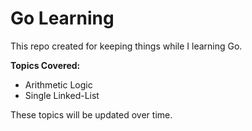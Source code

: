 # Go Learning

This repo created for keeping things while I learning Go.

**Topics Covered:**
* Arithmetic Logic
* Single Linked-List


These topics will be updated over time.
